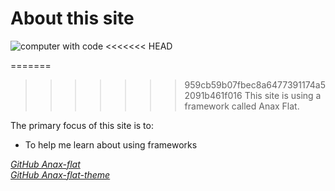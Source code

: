 About this site
==============================================
<img class="img-about" src="img/about-img.jpg" alt="computer with code">
<<<<<<< HEAD

=======
<br />
>>>>>>> 959cb59b07fbec8a6477391174a52091b461f016
This site is using a framework called Anax Flat.

The primary focus of this site is to:

* To help me learn about using frameworks

*[GitHub Anax-flat](https://github.com/Simwal/Anax-Flat)*<br />
*[GitHub Anax-flat-theme](https://github.com/Simwal/anax-flat-theme)*
